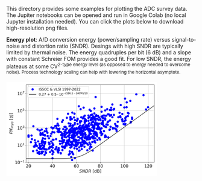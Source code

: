 This directory provides some examples for plotting the ADC survey data. The Jupiter notebooks can be opened and run in Google Colab (no local Jupyter installation needed). You can click the plots below to download high-resolution png files.

**Energy plot**: A/D conversion energy (power/sampling rate) versus signal-to-noise and distortion ratio (SNDR). Desings with high SNDR are typically limited by thermal noise. The energy quadruples per bit (6 dB) and a slope with constant Schreier FOM provides a good fit. For low SNDR, the energy plateaus at some CV<sup>2-type energy level (as opposed to energy needed to overcome noise). Process technology scaling can help with lowering the horizontal asymptote.

<img src="energy_plot.png" width="400" />
